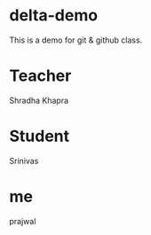 # delta-demo

This is a demo for git &amp; github class.

# Teacher

Shradha Khapra

# Student

Srinivas

# me

prajwal
